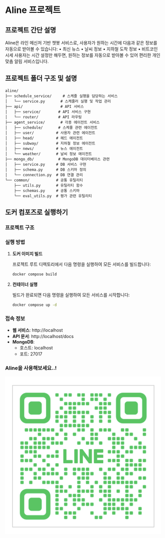 # Aline 프로젝트

## 프로젝트 간단 설명
Aline은 라인 메신저 기반 챗봇 서비스로, 사용자가 원하는 시간에 다음과 같은 정보를 자동으로 받아볼 수 있습니다:
	•	최신 뉴스
	•	날씨 정보
	•	지하철 도착 정보
	•	비트코인 시세
사용자는 시간 설정만 해두면, 원하는 정보를 자동으로 받아볼 수 있어 편리한 개인 맞춤 알림 서비스입니다.

## 프로젝트 폴더 구조 및 설명

```
aline/
├── schedule_service/     # 스케줄 실행을 담당하는 서비스
│   └── service.py       # 스케줄러 실행 및 작업 관리
├── api/                 # API 서비스
│   ├── service/        # API 서비스 구현
│   └── router/         # API 라우팅
├── agent_service/       # 각종 에이전트 서비스
│   ├── schedule/       # 스케줄 관련 에이전트
│   ├── user/          # 사용자 관련 에이전트
│   ├── head/          # 헤드 에이전트
│   ├── subway/        # 지하철 정보 에이전트
│   ├── news/          # 뉴스 에이전트
│   └── weather/       # 날씨 정보 에이전트
├── mongo_db/           # MongoDB 데이터베이스 관련
│   ├── service.py     # DB 서비스 구현
│   ├── schema.py      # DB 스키마 정의
│   └── connection.py  # DB 연결 관리
└── common/            # 공통 유틸리티
    ├── utils.py       # 유틸리티 함수
    ├── schemas.py     # 공통 스키마
    └── eval_utils.py  # 평가 관련 유틸리티
```

## 도커 컴포즈로 실행하기

### 프로젝트 구조

### 실행 방법

1. **도커 이미지 빌드**

   프로젝트 루트 디렉토리에서 다음 명령을 실행하여 모든 서비스를 빌드합니다:
   ```bash
   docker compose build
   ```

2. **컨테이너 실행**

   빌드가 완료되면 다음 명령을 실행하여 모든 서비스를 시작합니다:
   ```bash
   docker compose up -d
   ```
### 접속 정보

- **웹 서비스**: http://localhost
- **API 문서**: http://localhost/docs
- **MongoDB**:
  - 호스트: localhost
  - 포트: 27017

### Aline을 사용해보세요..!
![Aline QR](assets/aline_qr.png)
